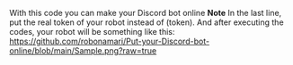 With this code you can make your Discord bot online
**Note** In the last line, put the real token of your robot instead of (token).
And after executing the codes, your robot will be something like this:
https://github.com/robonamari/Put-your-Discord-bot-online/blob/main/Sample.png?raw=true
